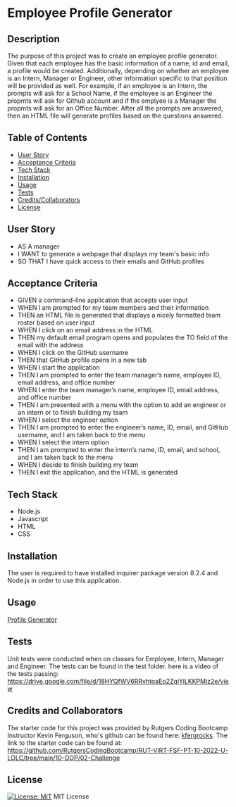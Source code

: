 # Employee Profile Generator

## Description
The purpose of this project was to create an employee profile generator. Given that each employee has the basic information of a name, id and email, a profile would be created. Additionally, depending on whether an employee is an Intern, Manager or Engineer, other information specific to that position will be provided as well. For example, if an employee is an Intern, the prompts will ask for a School Name, if the employee is an Engineer the propmts will ask for Github account and if the emplyee is a Manager the propmts will ask for an Office Number. After all the prompts are answered, then an HTML file will generate profiles based on the questions answered. 

## Table of Contents
- [User Story](#user-story)
- [Acceptance Criteria](#acceptance-criteria)
- [Tech Stack](#tech-stack)
- [Installation](#installation)
- [Usage](#usage)
- [Tests](#tests)
- [Credits/Collaborators](#credits-and-collaborators)
- [License](#license)

## **User Story** 
- AS A manager
- I WANT to generate a webpage that displays my team's basic info
- SO THAT I have quick access to their emails and GitHub profiles

## **Acceptance Criteria** 
- GIVEN a command-line application that accepts user input
- WHEN I am prompted for my team members and their information
- THEN an HTML file is generated that displays a nicely formatted team roster based on user input
- WHEN I click on an email address in the HTML
- THEN my default email program opens and populates the TO field of the email with the address
- WHEN I click on the GitHub username
- THEN that GitHub profile opens in a new tab
- WHEN I start the application
- THEN I am prompted to enter the team manager’s name, employee ID, email address, and office number
- WHEN I enter the team manager’s name, employee ID, email address, and office number
- THEN I am presented with a menu with the option to add an engineer or an intern or to finish building my team
- WHEN I select the engineer option
- THEN I am prompted to enter the engineer’s name, ID, email, and GitHub username, and I am taken back to the menu
- WHEN I select the intern option
- THEN I am prompted to enter the intern’s name, ID, email, and school, and I am taken back to the menu
- WHEN I decide to finish building my team
- THEN I exit the application, and the HTML is generated


## Tech Stack
- Node.js
- Javascript
- HTML
- CSS

## Installation
The user is required to have installed inquirer package version 8.2.4 and Node.js in order to use this application.

## Usage
[Profile Generator](https://user-images.githubusercontent.com/112015433/210184155-4d23e8b0-81e8-4b16-913f-d5f5a127bf30.webm)

## Tests
Unit tests were conducted when on classes for Employee, Intern, Manager and Engineer. The tests can be found in the test folder. 
here is a video of the tests passing: https://drive.google.com/file/d/18HYQfWV6RRvhtoaEo2ZqiYiLKKPMjz2e/view


## Credits and Collaborators
The starter code for this project was provided by Rutgers Coding Bootcamp Instructor Kevin Ferguson, who's github can be found here: [kfergrocks](https://github.com/RutgersCodingBootcamp/RUT-VIRT-FSF-PT-10-2022-U-LOLC).  The link to the starter code can be found at: https://github.com/RutgersCodingBootcamp/RUT-VIRT-FSF-PT-10-2022-U-LOLC/tree/main/10-OOP/02-Challenge



## License
[![License: MIT](https://img.shields.io/badge/License-MIT-blue.svg)](https://opensource.org/licenses/MIT)
MIT License
